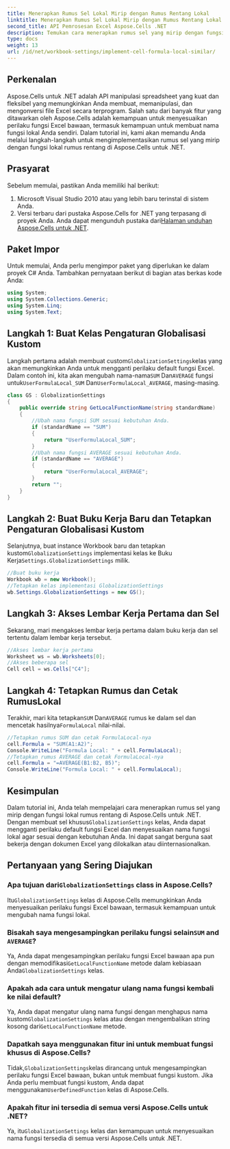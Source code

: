 ```yaml
---
title: Menerapkan Rumus Sel Lokal Mirip dengan Rumus Rentang Lokal
linktitle: Menerapkan Rumus Sel Lokal Mirip dengan Rumus Rentang Lokal
second_title: API Pemrosesan Excel Aspose.Cells .NET
description: Temukan cara menerapkan rumus sel yang mirip dengan fungsi lokal rumus rentang di Aspose.Cells untuk .NET. Pelajari cara menyesuaikan nama fungsi Excel bawaan dan banyak lagi.
type: docs
weight: 13
url: /id/net/workbook-settings/implement-cell-formula-local-similar/
---
```

## Perkenalan
Aspose.Cells untuk .NET adalah API manipulasi spreadsheet yang kuat dan fleksibel yang memungkinkan Anda membuat, memanipulasi, dan mengonversi file Excel secara terprogram. Salah satu dari banyak fitur yang ditawarkan oleh Aspose.Cells adalah kemampuan untuk menyesuaikan perilaku fungsi Excel bawaan, termasuk kemampuan untuk membuat nama fungsi lokal Anda sendiri. Dalam tutorial ini, kami akan memandu Anda melalui langkah-langkah untuk mengimplementasikan rumus sel yang mirip dengan fungsi lokal rumus rentang di Aspose.Cells untuk .NET.
## Prasyarat
Sebelum memulai, pastikan Anda memiliki hal berikut:
1. Microsoft Visual Studio 2010 atau yang lebih baru terinstal di sistem Anda.
2.  Versi terbaru dari pustaka Aspose.Cells for .NET yang terpasang di proyek Anda. Anda dapat mengunduh pustaka dari[Halaman unduhan Aspose.Cells untuk .NET](https://releases.aspose.com/cells/net/).
## Paket Impor
Untuk memulai, Anda perlu mengimpor paket yang diperlukan ke dalam proyek C# Anda. Tambahkan pernyataan berikut di bagian atas berkas kode Anda:
```csharp
using System;
using System.Collections.Generic;
using System.Linq;
using System.Text;
```
## Langkah 1: Buat Kelas Pengaturan Globalisasi Kustom
 Langkah pertama adalah membuat custom`GlobalizationSettings`kelas yang akan memungkinkan Anda untuk mengganti perilaku default fungsi Excel. Dalam contoh ini, kita akan mengubah nama-nama`SUM` Dan`AVERAGE` fungsi untuk`UserFormulaLocal_SUM` Dan`UserFormulaLocal_AVERAGE`, masing-masing.
```csharp
class GS : GlobalizationSettings
{
    public override string GetLocalFunctionName(string standardName)
    {
        //Ubah nama fungsi SUM sesuai kebutuhan Anda.
        if (standardName == "SUM")
        {
            return "UserFormulaLocal_SUM";
        }
        //Ubah nama fungsi AVERAGE sesuai kebutuhan Anda.
        if (standardName == "AVERAGE")
        {
            return "UserFormulaLocal_AVERAGE";
        }
        return "";
    }
}
```
## Langkah 2: Buat Buku Kerja Baru dan Tetapkan Pengaturan Globalisasi Kustom
 Selanjutnya, buat instance Workbook baru dan tetapkan kustom`GlobalizationSettings` implementasi kelas ke Buku Kerja`Settings.GlobalizationSettings` milik.
```csharp
//Buat buku kerja
Workbook wb = new Workbook();
//Tetapkan kelas implementasi GlobalizationSettings
wb.Settings.GlobalizationSettings = new GS();
```
## Langkah 3: Akses Lembar Kerja Pertama dan Sel
Sekarang, mari mengakses lembar kerja pertama dalam buku kerja dan sel tertentu dalam lembar kerja tersebut.
```csharp
//Akses lembar kerja pertama
Worksheet ws = wb.Worksheets[0];
//Akses beberapa sel
Cell cell = ws.Cells["C4"];
```
## Langkah 4: Tetapkan Rumus dan Cetak RumusLokal
 Terakhir, mari kita tetapkan`SUM` Dan`AVERAGE` rumus ke dalam sel dan mencetak hasilnya`FormulaLocal` nilai-nilai.
```csharp
//Tetapkan rumus SUM dan cetak FormulaLocal-nya
cell.Formula = "SUM(A1:A2)";
Console.WriteLine("Formula Local: " + cell.FormulaLocal);
//Tetapkan rumus AVERAGE dan cetak FormulaLocal-nya
cell.Formula = "=AVERAGE(B1:B2, B5)";
Console.WriteLine("Formula Local: " + cell.FormulaLocal);
```
## Kesimpulan
Dalam tutorial ini, Anda telah mempelajari cara menerapkan rumus sel yang mirip dengan fungsi lokal rumus rentang di Aspose.Cells untuk .NET. Dengan membuat sel khusus`GlobalizationSettings` kelas, Anda dapat mengganti perilaku default fungsi Excel dan menyesuaikan nama fungsi lokal agar sesuai dengan kebutuhan Anda. Ini dapat sangat berguna saat bekerja dengan dokumen Excel yang dilokalkan atau diinternasionalkan.
## Pertanyaan yang Sering Diajukan
###  Apa tujuan dari`GlobalizationSettings` class in Aspose.Cells?
 Itu`GlobalizationSettings` kelas di Aspose.Cells memungkinkan Anda menyesuaikan perilaku fungsi Excel bawaan, termasuk kemampuan untuk mengubah nama fungsi lokal.
###  Bisakah saya mengesampingkan perilaku fungsi selain`SUM` and `AVERAGE`?
 Ya, Anda dapat mengesampingkan perilaku fungsi Excel bawaan apa pun dengan memodifikasi`GetLocalFunctionName` metode dalam kebiasaan Anda`GlobalizationSettings` kelas.
### Apakah ada cara untuk mengatur ulang nama fungsi kembali ke nilai default?
 Ya, Anda dapat mengatur ulang nama fungsi dengan menghapus nama kustom`GlobalizationSettings` kelas atau dengan mengembalikan string kosong dari`GetLocalFunctionName` metode.
### Dapatkah saya menggunakan fitur ini untuk membuat fungsi khusus di Aspose.Cells?
 Tidak,`GlobalizationSettings`kelas dirancang untuk mengesampingkan perilaku fungsi Excel bawaan, bukan untuk membuat fungsi kustom. Jika Anda perlu membuat fungsi kustom, Anda dapat menggunakan`UserDefinedFunction` kelas di Aspose.Cells.
### Apakah fitur ini tersedia di semua versi Aspose.Cells untuk .NET?
 Ya, itu`GlobalizationSettings` kelas dan kemampuan untuk menyesuaikan nama fungsi tersedia di semua versi Aspose.Cells untuk .NET.
